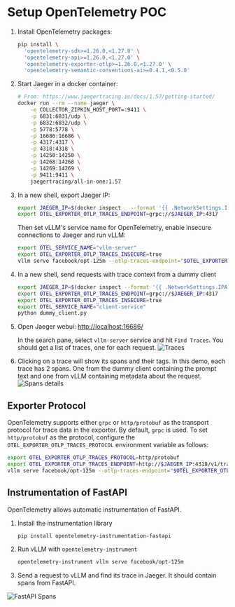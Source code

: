 # Setup OpenTelemetry POC

1. Install OpenTelemetry packages:

    ```bash
    pip install \
      'opentelemetry-sdk>=1.26.0,<1.27.0' \
      'opentelemetry-api>=1.26.0,<1.27.0' \
      'opentelemetry-exporter-otlp>=1.26.0,<1.27.0' \
      'opentelemetry-semantic-conventions-ai>=0.4.1,<0.5.0'
    ```

1. Start Jaeger in a docker container:

    ```bash
    # From: https://www.jaegertracing.io/docs/1.57/getting-started/
    docker run --rm --name jaeger \
        -e COLLECTOR_ZIPKIN_HOST_PORT=:9411 \
        -p 6831:6831/udp \
        -p 6832:6832/udp \
        -p 5778:5778 \
        -p 16686:16686 \
        -p 4317:4317 \
        -p 4318:4318 \
        -p 14250:14250 \
        -p 14268:14268 \
        -p 14269:14269 \
        -p 9411:9411 \
        jaegertracing/all-in-one:1.57
    ```

1. In a new shell, export Jaeger IP:

    ```bash
    export JAEGER_IP=$(docker inspect   --format '{{ .NetworkSettings.IPAddress }}' jaeger)
    export OTEL_EXPORTER_OTLP_TRACES_ENDPOINT=grpc://$JAEGER_IP:4317
    ```

    Then set vLLM's service name for OpenTelemetry, enable insecure connections to Jaeger and run vLLM:

    ```bash
    export OTEL_SERVICE_NAME="vllm-server"
    export OTEL_EXPORTER_OTLP_TRACES_INSECURE=true
    vllm serve facebook/opt-125m --otlp-traces-endpoint="$OTEL_EXPORTER_OTLP_TRACES_ENDPOINT"
    ```

1. In a new shell, send requests with trace context from a dummy client

    ```bash
    export JAEGER_IP=$(docker inspect --format '{{ .NetworkSettings.IPAddress }}' jaeger)
    export OTEL_EXPORTER_OTLP_TRACES_ENDPOINT=grpc://$JAEGER_IP:4317
    export OTEL_EXPORTER_OTLP_TRACES_INSECURE=true
    export OTEL_SERVICE_NAME="client-service"
    python dummy_client.py
    ```

1. Open Jaeger webui: <http://localhost:16686/>

    In the search pane, select `vllm-server` service and hit `Find Traces`. You should get a list of traces, one for each request.
    ![Traces](https://i.imgur.com/GYHhFjo.png)

1. Clicking on a trace will show its spans and their tags. In this demo, each trace has 2 spans. One from the dummy client containing the prompt text and one from vLLM containing metadata about the request.
![Spans details](https://i.imgur.com/OPf6CBL.png)

## Exporter Protocol

OpenTelemetry supports either `grpc` or `http/protobuf` as the transport protocol for trace data in the exporter.
By default, `grpc` is used. To set `http/protobuf` as the protocol, configure the `OTEL_EXPORTER_OTLP_TRACES_PROTOCOL` environment variable as follows:

```bash
export OTEL_EXPORTER_OTLP_TRACES_PROTOCOL=http/protobuf
export OTEL_EXPORTER_OTLP_TRACES_ENDPOINT=http://$JAEGER_IP:4318/v1/traces
vllm serve facebook/opt-125m --otlp-traces-endpoint="$OTEL_EXPORTER_OTLP_TRACES_ENDPOINT"
```

## Instrumentation of FastAPI

OpenTelemetry allows automatic instrumentation of FastAPI.

1. Install the instrumentation library

    ```bash
    pip install opentelemetry-instrumentation-fastapi
    ```

1. Run vLLM with `opentelemetry-instrument`

    ```bash
    opentelemetry-instrument vllm serve facebook/opt-125m
    ```

1. Send a request to vLLM and find its trace in Jaeger. It should contain spans from FastAPI.

![FastAPI Spans](https://i.imgur.com/hywvoOJ.png)
